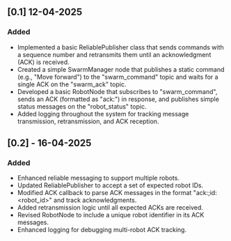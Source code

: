 ## [0.1] 12-04-2025
### Added
- Implemented a basic ReliablePublisher class that sends commands with a sequence number and retransmits them until an acknowledgment (ACK) is received.
- Created a simple SwarmManager node that publishes a static command (e.g., "Move forward") to the "swarm_command" topic and waits for a single ACK on the "swarm_ack" topic.
- Developed a basic RobotNode that subscribes to "swarm_command", sends an ACK (formatted as "ack:<seq>") in response, and publishes simple status messages on the "robot_status" topic.
- Added logging throughout the system for tracking message transmission, retransmission, and ACK reception.


## [0.2] - 16-04-2025
### Added
- Enhanced reliable messaging to support multiple robots.
- Updated ReliablePublisher to accept a set of expected robot IDs.
- Modified ACK callback to parse ACK messages in the format "ack:<seq>;id:<robot_id>" and track acknowledgments.
- Added retransmission logic until all expected ACKs are received.
- Revised RobotNode to include a unique robot identifier in its ACK messages.
- Enhanced logging for debugging multi-robot ACK tracking.
